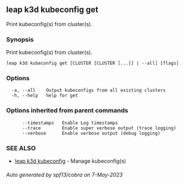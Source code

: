 ## leap k3d kubeconfig get

Print kubeconfig(s) from cluster(s).

### Synopsis

Print kubeconfig(s) from cluster(s).

```
leap k3d kubeconfig get [CLUSTER [CLUSTER [...]] | --all] [flags]
```

### Options

```
  -a, --all    Output kubeconfigs from all existing clusters
  -h, --help   help for get
```

### Options inherited from parent commands

```
      --timestamps   Enable Log timestamps
      --trace        Enable super verbose output (trace logging)
      --verbose      Enable verbose output (debug logging)
```

### SEE ALSO

* [leap k3d kubeconfig](leap_k3d_kubeconfig.md)	 - Manage kubeconfig(s)

###### Auto generated by spf13/cobra on 7-May-2023
